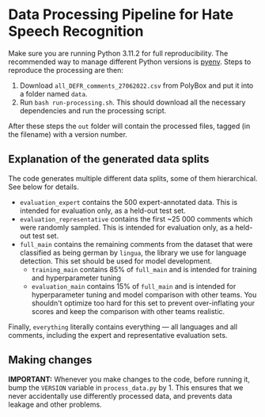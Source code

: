 # Data Processing Pipeline for Hate Speech Recognition

Make sure you are running Python 3.11.2 for full reproducibility. The recommended way to manage different Python versions is [pyenv](https://github.com/pyenv/pyenv). Steps to reproduce the processing are then:

1. Download `all_DEFR_comments_27062022.csv` from PolyBox and put it into a folder named `data`.
2. Run `bash run-processing.sh`. This should download all the necessary dependencies and run the processing script.

After these steps the `out` folder will contain the processed files, tagged (in the filename) with a version number.

## Explanation of the generated data splits

The code generates multiple different data splits, some of them hierarchical. See below for details.

- `evaluation_expert` contains the 500 expert-annotated data. This is intended for evaluation only, as a held-out test set.
- `evaluation_representative` contains the first ~25 000 comments which were randomly sampled. This is intended for evaluation only, as a held-out test set.
- `full_main` contains the remaining comments from the dataset that were classified as being german by `lingua`, the library we use for language detection. This set should be used for model development.
  - `training_main` contains 85% of `full_main` and is intended for training and hyperparameter tuning
  - `evaluation_main` contains 15% of `full_main` and is intended for hyperparameter tuning and model comparison with other teams. You shouldn't optimize too hard for this set to prevent over-inflating your scores and keep the comparison with other teams realistic.

Finally, `everything` literally contains everything — all languages and all comments, including the expert and representative evaluation sets.

## Making changes

**IMPORTANT:** Whenever you make changes to the code, before running it, bump the `VERSION` variable in `process_data.py` by 1. This ensures that we never accidentally use differently processed data, and prevents data leakage and other problems.
